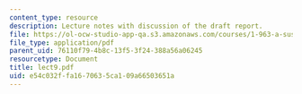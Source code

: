 ```yaml
---
content_type: resource
description: Lecture notes with discussion of the draft report.
file: https://ol-ocw-studio-app-qa.s3.amazonaws.com/courses/1-963-a-sustainable-transportation-plan-for-mit-spring-2007/e54c032ffa1670635ca109a66503651a_lect9.pdf
file_type: application/pdf
parent_uid: 76110f79-4b8c-13f5-3f24-388a56a06245
resourcetype: Document
title: lect9.pdf
uid: e54c032f-fa16-7063-5ca1-09a66503651a
---
```


